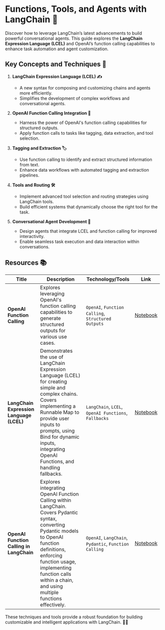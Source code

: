 # Functions, Tools, and Agents with LangChain 🚀

Discover how to leverage LangChain’s latest advancements to build powerful conversational agents. This guide explores the **LangChain Expression Language (LCEL)** and OpenAI’s function calling capabilities to enhance task automation and agent customization.

## Key Concepts and Techniques 🔑

1. **LangChain Expression Language (LCEL) ✍️**  
   - A new syntax for composing and customizing chains and agents more efficiently.  
   - Simplifies the development of complex workflows and conversational agents.

2. **OpenAI Function Calling Integration 🤖**  
   - Harness the power of OpenAI's function calling capabilities for structured outputs.  
   - Apply function calls to tasks like tagging, data extraction, and tool selection.

3. **Tagging and Extraction 🏷️**  
   - Use function calling to identify and extract structured information from text.  
   - Enhance data workflows with automated tagging and extraction pipelines.

4. **Tools and Routing 🛠️**  
   - Implement advanced tool selection and routing strategies using LangChain tools.  
   - Build efficient systems that dynamically choose the right tool for the task.

5. **Conversational Agent Development 💬**  
   - Design agents that integrate LCEL and function calling for improved interactivity.  
   - Enable seamless task execution and data interaction within conversations.

## Resources 📚

| **Title**                | **Description**                    | **Technology/Tools**     | **Link**          |
|--------------------------|------------------------------------|--------------------------|-------------------|
| **OpenAI Function Calling** | Explores leveraging OpenAI's function calling capabilities to generate structured outputs for various use cases. | `OpenAI`, `Function Calling`, `Structured Outputs` | [Notebook](openai_function_calling.ipynb) |
| **LangChain Expression Language (LCEL)** | Demonstrates the use of LangChain Expression Language (LCEL) for creating simple and complex chains. Covers implementing a Runnable Map to provide user inputs to prompts, using Bind for dynamic inputs, integrating OpenAI Functions, and handling fallbacks. | `LangChain`, `LCEL`, `OpenAI Functions`, `Fallbacks` | [Notebook](langchain_expression_language.ipynb) |
| **OpenAI Function Calling in LangChain** | Explores integrating OpenAI Function Calling within LangChain. Covers Pydantic syntax, converting Pydantic models to OpenAI function definitions, enforcing function usage, implementing function calls within a chain, and using multiple functions effectively. | `OpenAI`, `LangChain`, `Pydantic`, `Function Calling` | [Notebook](openai_function_calling_langchain.ipynb) |


These techniques and tools provide a robust foundation for building customizable and intelligent applications with LangChain. 🚀✨